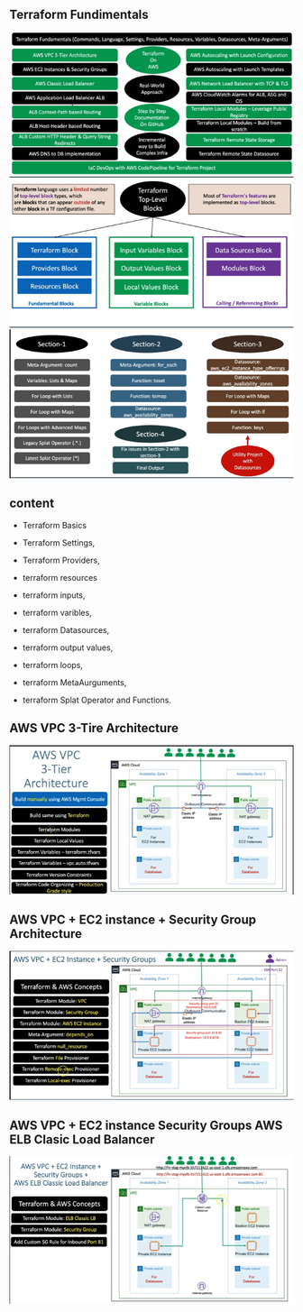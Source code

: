 ## Terraform Fundimentals
![](2022-01-28-13-38-00.png)
![](2022-01-28-13-40-48.png)
![](2022-01-28-13-41-48.png)

## content
- Terraform Basics
- Terraform Settings, 
- Terraform Providers,
- terraform resources

- terraform inputs,
- terraform varibles,
- terraform Datasources, 
- terraform output values,

- terraform loops,
- terraform MetaAurguments,
- terraform Splat Operator and Functions.

## AWS VPC 3-Tire Architecture
![](2022-01-28-13-48-32.png)

## AWS VPC + EC2 instance + Security Group Architecture
![](2022-01-28-13-52-50.png)

## AWS VPC + EC2 instance Security Groups AWS ELB Clasic Load Balancer
![](2022-01-28-13-55-29.png)

